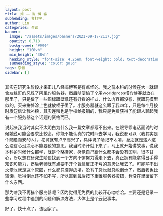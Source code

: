 ```yaml
---
layout: post
title: 第 一 篇 博 客
subheading: 打打字.
author: Lin
categories: 杂谈
banner:
  image: "/assets/images/banners/2021-09-17-2117.jpg"
  opacity: 0.718
  background: "#000"
  height: "100vh"
  min_height: "38vh"
  heading_style: "font-size: 4.25em; font-weight: bold; text-decoration: underline"
  subheading_style: "color: gold"
tags: 杂谈 
sidebar: []
---
```

  其实在研究生阶段才来正儿八经搞博客是有点怪的。我之前本科的时候在大一就跟舍友锟哥的风租了阿里的服务器，然后随便搞了个用worldpress搭的博客就放在那里了，只是做了一些图标跟壁纸还有好看的样式，什么内容都没有，就跟玩模型似的，买来拼好涂上色就放柜子里了。小服务器就这么跟了我四年，只是每个月按时发短信让我补粮，其实连粮也是学校给报销的，我只是免费获得了能跟人聊起我有一个服务器这个话题的资格而已。
  
  说起来我当时其实不太明白为什么我一篇文章都写不出来。在跟导师电话面试的时候她说可能会要求比较高，你能不能认真的花时间去学习，我说都可以（我其实是个随遇而安的人），老师就有点不高兴了，具体说了啥记不太清，总之就是这人这么没信心没决心不能要他的意思。我当时冷汗就下来了，马上就开始讲故事，说我本科的时候什么都学，就是个略懂家，感觉自己跟什么都不会没有区别，很不甘心，所以想在研究生阶段找到一个方向不懈努力得走下去，真正拥有能拿得出手得知识和能力，然后老师就有点要不开个盲盒反正不亏的意思让我去了。可能写不出文章也就是这个原因，什么都只懂得皮毛，没有干货也就只能倒水了，然后我也比较懒，觉得倒水还不如不写，所以直到最后按下重置服务器按钮，也没在里面留下什么东西。
  
  那为啥我不再搞个服务器呢？因为觉得用免费的比较开心哈哈哈。主要还是记录一些学习过程中遇到的问题和解决方法，大体上是个云记事本。
  
  好了，快十点了，该回家了。
